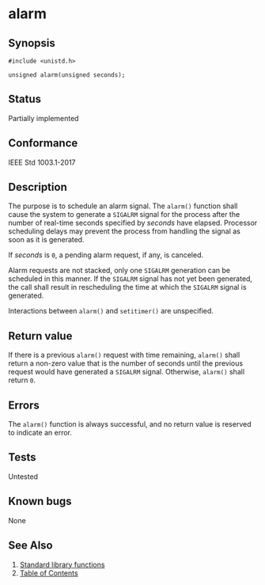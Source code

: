 # alarm

## Synopsis

`#include <unistd.h>`

`unsigned alarm(unsigned seconds);`

## Status

Partially implemented

## Conformance

IEEE Std 1003.1-2017

## Description

The purpose is to schedule an alarm signal. The `alarm()` function shall cause the system to generate a `SIGALRM` signal
for the process after the number of real-time
seconds specified by _seconds_ have elapsed. Processor scheduling delays may prevent the process from handling the
signal as soon as it is generated.

If _seconds_ is `0`, a pending alarm request, if any, is canceled.

Alarm requests are not stacked, only one `SIGALRM` generation can be scheduled in this manner. If the `SIGALRM` signal
has not yet been generated, the call shall result in rescheduling the time at which the `SIGALRM` signal is generated.

Interactions between `alarm()` and `setitimer()` are unspecified.

## Return value

If there is a previous `alarm()` request with time remaining, `alarm()` shall return a non-zero value that is the number
of seconds until the previous request would have generated a `SIGALRM` signal. Otherwise, `alarm()` shall return `0`.

## Errors

The `alarm()` function is always successful, and no return value is reserved to indicate an error.

## Tests

Untested

## Known bugs

None

## See Also

1. [Standard library functions](../README.md)
2. [Table of Contents](../../../README.md)
